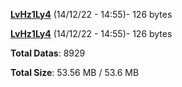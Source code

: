 [**LvHz1Ly4**](/data/LvHz1Ly4.txt) (14/12/22 - 14:55)- 126 bytes

[**LvHz1Ly4**](/data/LvHz1Ly4.txt) (14/12/22 - 14:55)- 126 bytes

**Total Datas**: 8929

**Total Size**: 53.56 MB / 53.6 MB